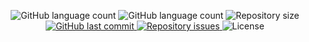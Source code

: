 <p align="center">
  <img alt="GitHub language count" src="https://img.shields.io/amo/users/instagram-tema-escuro?color=orange">
    
  <img alt="GitHub language count" src="https://img.shields.io/amo/dw/instagram-tema-escuro?color=orange">

  <img alt="Repository size" src="https://img.shields.io/github/repo-size/johnendz/Firefox-Extension-Instagram-Dark?color=orange">
  
  <a href="https://github.com/johnendz/Firefox-Extension-Instagram-Dark/commits/master">
    <img alt="GitHub last commit" src="https://img.shields.io/github/last-commit/johnendz/Firefox-Extension-Instagram-Dark?color=orange">
  </a>

  <a href="https://github.com/johnendz/Firefox-Extension-Instagram-Dark/issues">
    <img alt="Repository issues" src="https://img.shields.io/github/issues/johnendz/Firefox-Extension-Instagram-Dark?color=orange">
  </a>

  <img alt="License" src="https://img.shields.io/badge/license-MIT-orange">
</p>
